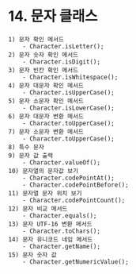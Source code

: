 # 14. 문자 클래스
    1) 문자 확인 메서드
        - Character.isLetter();
    2) 문자 숫자 확인 메서드
        - Character.isDigit();
    3) 문자 빈칸 확인 메서드
        - Character.isWhitespace();
    4) 문자 대문자 확인 메서드
        - Character.isUpperCase();
    5) 문자 소문자 확인 메서드
        - Character.isLowerCase();
    6) 문자 대문자 변환 메서드
        - Character.toUpperCase();
    7) 문자 소문자 변환 메서드
        - Character.toUpperCase();
    8) 특수 문자
    9) 문자 값 출력
        - Character.valueOf();
    10) 문자열의 문자값 보기
        - Character.codePointAt();
        - Character.codePointBefore();
    11) 문자열 문자 위치 보기
        - Character.codePointCount();
    12) 문자 비교 메서드
        - Character.equals();
    13) 문자 UTF-16 변환 메서드
        - Character.toChars();
    14) 문자 유니코드 네임 메서드
        - Character.getName();
    15) 문자 숫자 값
        - Character.getNumericValue();